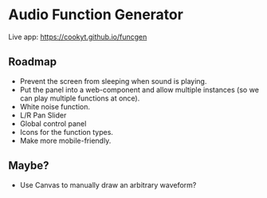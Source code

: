 # Audio Function Generator

Live app: https://cookyt.github.io/funcgen

## Roadmap

- Prevent the screen from sleeping when sound is playing.
- Put the panel into a web-component and allow multiple instances (so we can
  play multiple functions at once).
- White noise function.
- L/R Pan Slider
- Global control panel
- Icons for the function types.
- Make more mobile-friendly.

## Maybe?

- Use Canvas to manually draw an arbitrary waveform?
